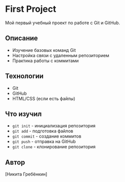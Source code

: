 # First Project

Мой первый учебный проект по работе с Git и GitHub.

## Описание
- Изучение базовых команд Git
- Настройка связи с удаленным репозиторием  
- Практика работы с коммитами

## Технологии
- Git
- GitHub
- HTML/CSS (если есть файлы)

## Что изучил
- `git init` - инициализация репозитория
- `git add` - подготовка файлов
- `git commit` - создание коммитов
- `git push` - отправка на GitHub
- `git clone` - клонирование репозитория

## Автор
[Никита Гребёнкин]
